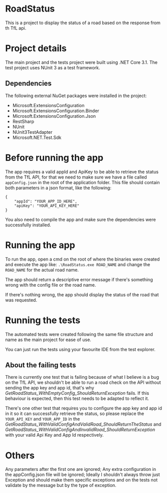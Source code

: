 # RoadStatus

This is a project to display the status of a road based on the response from th TfL api.


# Project details

The main project and the tests project were built using .NET Core 3.1.
The test project uses NUnit 3 as a test framework.

## Dependencies

The following external NuGet packages were installed in the project:
* Microsoft.ExtensionsConfiguration
* Microsoft.ExtensionsConfiguration.Binder
* Microsoft.ExtensionsConfiguration.Json
* RestSharp
* NUnit
* NUnit3TestAdapter
* Microsoft.NET.Test.Sdk

# Before running the app
The app requires a valid appId and ApiKey to be able to retrieve the status from the TfL API, for that we need to make sure we have a file called `appConfig.json` in the root of the application folder.
This file should contain both parameters in a json format, like the following:
```
{
	"appId": "YOUR_APP_ID_HERE",
	"apiKey": "YOUR_API_KEY_HERE"
}
```
You also need to compile the app and make sure the dependencies were successfully installed.
# Running the app
To run the app, open a cmd on the root of where the binaries were created and execute the app like: `.\RoadStatus.exe ROAD_NAME` and change the `ROAD_NAME` for the actual road name.

The app should return a descriptive error message if there's something wrong with the config file or the road name.

If there's nothing wrong, the app should display the status of the road that was requested.

# Running the tests
The automated tests were created following the same file structure and name as the main project for ease of use.

You can just run the tests using your favourite IDE from the test explorer.

## About the failing tests

There is currently one test that is failing because of what I believe is a bug on the TfL API, we shouldn't be able to run a road check on the API without sending the app key and app id, that's why *GetRoadStatus_WithEmptyConfig_ShouldReturnException* fails. If this behaviour is expected, then this test needs to be adapted to reflect it.

There's one other test that requires you to configure the app key and app id in it so it can successfully retrieve the status, so please replace the `YOUR_API_KEY` and `YOUR_APP_ID` in the *GetRoadStatus_WithValidConfigAndValidRoad_ShouldReturnTheStatus* and *GetRoadStatus_WithValidConfigAndInvalidRoad_ShouldReturnException* with your valid Api Key and App Id respectively.

# Others

Any parameters after the first one are ignored;
Any extra configuration in the appConfig.json file will be ignored;
Ideally I shouldn't always throw just Exception and should make them specific exceptions and on the tests not validate by the message but by the type of exception.